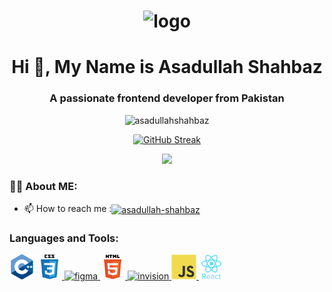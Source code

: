 <h1 align="center"><img 
src="https://camo.githubusercontent.com/159326b9ce90af820bededf6dfa4cd305f0051d731f2ec680fd55ab6a085f86d/68747470733a2f2f6d656469612e67697068792e636f6d2f6d656469612f676a72594477626a6e4b38783336785a494f2f67697068792e676966" alt="logo"/h1>
  
<h1 align="center">Hi 👋, My Name is Asadullah Shahbaz</h1>
<h3 align="center">A passionate frontend developer from Pakistan</h3>

<p align="center"> <img src="https://komarev.com/ghpvc/?username=asadullahshahbaz&label=Profile%20views&color=0e75b6&style=flat" alt="asadullahshahbaz" /> </p>


<p align="center"><a href="https://git.io/streak-stats" ><img src="https://streak-stats.demolab.com?user=AsadullahShahbaz&theme=dark" alt="GitHub Streak" /></a></p>


<p align="center">
  <img src="https://github-readme-stats.vercel.app/api?username=AsadullahShahbaz&hide_border=true&theme=react&show_icons=true&bg_color=212121&count_private=true&include_all_commits=true&custom_title=Asadullah%20Shahbaz's%20GitHub%20Status" />
</p>



<h3>👨‍💻 About ME:</h3>


 

- 📫 How to reach me :<a href="https://linkedin.com/in/asadullah-shahbaz" target="blank"><img align="center" src="https://raw.githubusercontent.com/rahuldkjain/github-profile-readme-generator/master/src/images/icons/Social/linked-in-alt.svg" alt="asadullah-shahbaz" height="30" width="40" /></a>


<h3 align="left">Languages and Tools:</h3>

<p align="left"> <a href="https://www.w3schools.com/cpp/" target="_blank" rel="noreferrer"> <img src="https://raw.githubusercontent.com/devicons/devicon/master/icons/cplusplus/cplusplus-original.svg" alt="cplusplus" width="40" height="40"/></a> 
  <a href="https://www.w3schools.com/css/" target="_blank" rel="noreferrer"> <img src="https://raw.githubusercontent.com/devicons/devicon/master/icons/css3/css3-original-wordmark.svg" alt="css3" width="40" height="40"/> </a> 
  <a href="https://www.figma.com/" target="_blank" rel="noreferrer"> <img src="https://www.vectorlogo.zone/logos/figma/figma-icon.svg" alt="figma" width="40" height="40"/> </a> <a href="https://www.w3.org/html/" target="_blank" rel="noreferrer"> <img src="https://raw.githubusercontent.com/devicons/devicon/master/icons/html5/html5-original-wordmark.svg" alt="html5" width="40" height="40"/> </a> 
  <a href="https://www.invisionapp.com/" target="_blank" rel="noreferrer"> <img src="https://www.vectorlogo.zone/logos/invisionapp/invisionapp-icon.svg" alt="invision" width="40" height="40"/> </a> <a href="https://developer.mozilla.org/en-US/docs/Web/JavaScript" target="_blank" rel="noreferrer"> <img src="https://raw.githubusercontent.com/devicons/devicon/master/icons/javascript/javascript-original.svg" alt="javascript" width="40" height="40"/> </a> 
  <a href="https://reactjs.org/" target="_blank" rel="noreferrer"> <img src="https://raw.githubusercontent.com/devicons/devicon/master/icons/react/react-original-wordmark.svg" alt="react" width="40" height="40"/> </a> 
  



